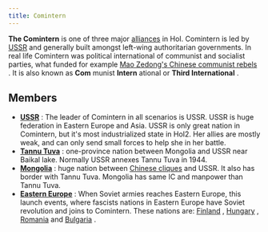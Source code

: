 ```yaml
---
title: Comintern
---
```


**The Comintern** is one of three major [alliances](/wiki/index.php?title=Alliance&action=edit&redlink=1 "Alliance (page does not exist)") in HoI. Comintern is led by [USSR](/wiki/index.php?title=USSR&action=edit&redlink=1 "USSR (page does not exist)") and generally built amongst left-wing authoritarian governments. In real life Comintern was political international of communist and socialist parties, what funded for example [Mao Zedong's Chinese communist rebels](/wiki/Communist_China "Communist China") . It is also known as **Com** munist **Intern** ational or **Third International** .

## Members

- **[USSR](/wiki/index.php?title=USSR&action=edit&redlink=1 "USSR (page does not exist)")** : The leader of Comintern in all scenarios is USSR. USSR is huge federation in Eastern Europe and Asia. USSR is only great nation in Comintern, but it's most industrialized state in HoI2. Her allies are mostly weak, and can only send small forces to help she in her battle.
- **[Tannu Tuva](/wiki/Tannu_Tuva "Tannu Tuva")** : one-province nation between Mongolia and USSR near Baikal lake. Normally USSR annexes Tannu Tuva in 1944.
- **[Mongolia](/wiki/Mongolia "Mongolia")** : huge nation between [Chinese cliques](/wiki/index.php?title=Clique&action=edit&redlink=1 "Clique (page does not exist)") and USSR. It also has border with Tannu Tuva. Mongolia has same IC and manpower than Tannu Tuva.
- **[Eastern Europe](/wiki/Europe "Europe")** : When Soviet armies reaches Eastern Europe, this launch events, where fascists nations in Eastern Europe have Soviet revolution and joins to Comintern. These nations are: [Finland](/wiki/Finland "Finland") , [Hungary](/wiki/Hungary "Hungary") , [Romania](/wiki/Romania "Romania") and [Bulgaria](/wiki/Bulgaria "Bulgaria") .
